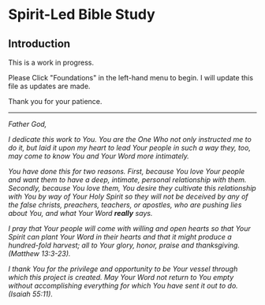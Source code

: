 # Spirit-Led Bible Study

## Introduction

This is a work in progress.  

Please Click "Foundations" in the left-hand menu to begin.  I will update this file as updates are made.  

Thank you for your patience.

___

*Father God,* 

*I dedicate this work to You.  You are the One Who not only instructed me to do it, but laid it upon my heart to lead Your people in such a way they, too, may come to know You and Your Word more intimately.*  

*You have done this for two reasons.  First, because You love Your people and want them to have a deep, intimate, personal relationship with them.  Secondly, because You love them, You desire they cultivate this relationship with You by way of Your Holy Spirit so they will not be deceived by any of the false christs, preachers, teachers, or apostles, who are pushing lies about You, and what Your Word **really** says.*

*I pray that Your people will come with willing and open hearts so that Your Spirit can plant Your Word in their hearts and that it might produce a hundred-fold harvest; all to Your glory, honor, praise and thanksgiving.  (Matthew 13:3-23).*

*I thank You for the privilege and opportunity to be Your vessel through which this project is created.  May Your Word not return to You empty without accomplishing everything for which You have sent it out to do.  (Isaiah 55:11).*
